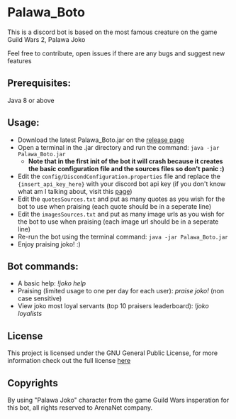 # Palawa_Boto
This is a discord bot is based on the most famous creature on the game Guild Wars 2, Palawa Joko

Feel free to contribute, open issues if there are any bugs and suggest new features

## Prerequisites:
Java 8 or above

## Usage:
- Download the latest Palawa_Boto.jar on the [release page](https://github.com/MrN1ceGuy/Palawa_Boto/releases)
- Open a terminal in the .jar directory and run the command: `java -jar Palawa_Boto.jar`
  - **Note that in the first init of the bot it will crash because it creates the basic configuration file and the sources files so don't panic :)**
- Edit the `config/DiscondConfiguration.properties` file and replace the `{insert_api_key_here}` with your discord bot api key (if you don't know what am I talking about, visit this [page](https://www.writebots.com/discord-bot-token/))
- Edit the `quotesSources.txt` and put as many quotes as you wish for the bot to use when praising (each quote should be in a seperate line)
- Edit the `imagesSources.txt` and put as many image urls as you wish for the bot to use when praising (each image url should be in a seperate line)
- Re-run the bot using the terminal command: `java -jar Palawa_Boto.jar`
- Enjoy praising joko! :)

## Bot commands:
- A basic help: _!joko help_
- Praising (limited usage to one per day for each user): _praise joko!_ (non case sensitive)
- View joko most loyal servants (top 10 praisers leaderboard): _!joko loyalists_

## License
This project is licensed under the GNU General Public License, for more information check out the full license [here](https://github.com/MrN1ceGuy/Palawa_Boto/blob/master/LICENSE)

## Copyrights
By using "Palawa Joko" character from the game Guild Wars insperation for this bot, all rights reserved to ArenaNet company.

